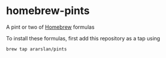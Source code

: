 # homebrew-pints
A pint or two of [Homebrew](https://brew.sh) formulas

To install these formulas, first add this repository as a tap using
```bash
brew tap ararslan/pints
```
